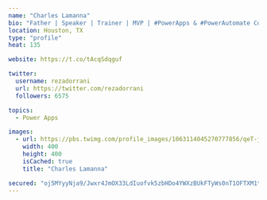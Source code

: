 ```yaml
---
name: "Charles Lamanna"
bio: "Father | Speaker | Trainer | MVP | #PowerApps & #PowerAutomate Community Super User | YouTuber Right-pointing triangle http://youtube.com/c/rezadorrani | Learn - Share - Clockwise rightwards and leftwards open circle arrows"
location: Houston, TX
type: "profile"
heat: 135

website: https://t.co/tAcqSdqguf

twitter:
  username: rezadorrani
  url: https://twitter.com/rezadorrani
  followers: 6575

topics:
  - Power Apps

images:
  - url: https://pbs.twimg.com/profile_images/1063114045270777856/qeT-jpWr_400x400.jpg
    width: 400
    height: 400
    isCached: true
    title: "Charles Lamanna"

secured: "oj5MYyyNja9/Jwxr4JmOX33LdIuofvk5zbHDo4YWXzBUkFTyWs0nT1OFTXM1trKg2N/P0cGztnToA1GaHdqoNgivpHUecrLBURpeGl9N+HFfmHVUcxjwngdXmwJkhsU13NR6XsToE4nQYWYYAoW1dBK9pARynGmjwDA2qMAKTnTUMg9/wvZr7HkMvQJzjDAUUAyodLSd/EdSD/QdhJ2YnbIe16l8p/y2rTtpq/v+U2ttGUHHhOlkWL1wMi30Yhef9vdiIDkVmSr3O+t2qBib5NTppkAZiE+/bDjWcKEBk/fQFIvlO/ZiocUOREwTGRdxpssDzyUv6LwxEtCh31kh/B7X9IQgf19HkkA4cnpTT4oomTRgftn1aU4gAnF+P6fWMnRFp/wxQ/B9NTW8zXTAizWs+QGRFt1jE6XPb8cHb2M=;myMi+lepWx5xeYoDOZN5nw=="
---
```


